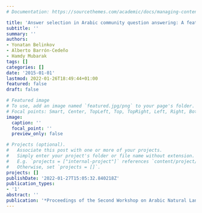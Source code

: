 ```yaml
---
# Documentation: https://sourcethemes.com/academic/docs/managing-content/

title: 'Answer selection in Arabic community question answering: A feature-rich approach'
subtitle: ''
summary: ''
authors:
- Yonatan Belinkov
- Alberto Barrón-Cedeño
- Hamdy Mubarak
tags: []
categories: []
date: '2015-01-01'
lastmod: 2022-01-26T18:49:44+01:00
featured: false
draft: false

# Featured image
# To use, add an image named `featured.jpg/png` to your page's folder.
# Focal points: Smart, Center, TopLeft, Top, TopRight, Left, Right, BottomLeft, Bottom, BottomRight.
image:
  caption: ''
  focal_point: ''
  preview_only: false

# Projects (optional).
#   Associate this post with one or more of your projects.
#   Simply enter your project's folder or file name without extension.
#   E.g. `projects = ["internal-project"]` references `content/project/deep-learning/index.md`.
#   Otherwise, set `projects = []`.
projects: []
publishDate: '2022-01-27T15:05:32.840218Z'
publication_types:
- '1'
abstract: ''
publication: '*Proceedings of the Second Workshop on Arabic Natural Language Processing*'
---
```


